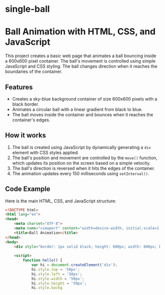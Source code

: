 # single-ball
# Ball Animation with HTML, CSS, and JavaScript

This project creates a basic web page that animates a ball bouncing inside a 600x600 pixel container. The ball's movement is controlled using simple JavaScript and CSS styling. The ball changes direction when it reaches the boundaries of the container.

## Features

- Creates a sky-blue background container of size 600x600 pixels with a black border.
- Animates a circular ball with a linear gradient from black to blue.
- The ball moves inside the container and bounces when it reaches the container's edges.

## How it works

1. The ball is created using JavaScript by dynamically generating a `div` element with CSS styles applied.
2. The ball's position and movement are controlled by the `move()` function, which updates its position on the screen based on a simple velocity.
3. The ball's direction is reversed when it hits the edges of the container.
4. The animation updates every 150 milliseconds using `setInterval()`.

## Code Example

Here is the main HTML, CSS, and JavaScript structure:

```html
<!DOCTYPE html>
<html lang="en">
<head>
    <meta charset="UTF-8">
    <meta name="viewport" content="width=device-width, initial-scale=1.0">
    <title>Ball Animation</title>
</head>
<body>
    <div style="border: 1px solid black; height: 600px; width: 600px; background-color: skyblue;"></div>
    
    <script>
        function hello() {
            var hi = document.createElement('div');
            hi.style.top = '50px';
            hi.style.left = '50px';
            hi.style.width = '50px';
            hi.style.height = '50px';
            hi.style.backg

